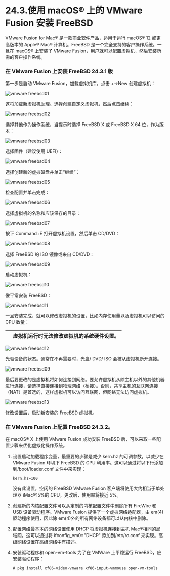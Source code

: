 # 24.3.使用 macOS® 上的 VMware Fusion 安装 FreeBSD

VMware Fusion for Mac® 是一款商业软件产品，适用于运行 macOS® 12 或更高版本的 Apple® Mac® 计算机。FreeBSD 是一个完全支持的客户操作系统。一旦在 macOS® 上安装了 VMware Fusion，用户就可以配置虚拟机，然后安装所需的客户操作系统。

### 在 VMware Fusion 上安装 FreeBSD 24.3.1 版

第一步是启动 VMware Fusion，加载虚拟机库。点击 +→New 创建虚拟机：

![vmware freebsd01](https://docs.freebsd.org/images/books/handbook/virtualization/vmware-freebsd01.png)

这将加载新虚拟机助理。选择创建自定义虚拟机，然后点击继续：

![vmware freebsd02](https://docs.freebsd.org/images/books/handbook/virtualization/vmware-freebsd02.png)

选择其他作为操作系统，当提示时选择 FreeBSD X 或 FreeBSD X 64 位，作为版本：

![vmware freebsd03](https://docs.freebsd.org/images/books/handbook/virtualization/vmware-freebsd03.png)

选择固件（建议使用 UEFI）：

![vmware freebsd04](https://docs.freebsd.org/images/books/handbook/virtualization/vmware-freebsd04.png)

选择创建新的虚拟磁盘并单击“继续”：

![vmware freebsd05](https://docs.freebsd.org/images/books/handbook/virtualization/vmware-freebsd05.png)

检查配置并单击完成：

![vmware freebsd06](https://docs.freebsd.org/images/books/handbook/virtualization/vmware-freebsd06.png)

选择虚拟机的名称和应该保存的目录：

![vmware freebsd07](https://docs.freebsd.org/images/books/handbook/virtualization/vmware-freebsd07.png)

按下 Command+E 打开虚拟机设置，然后单击 CD/DVD：

![vmware freebsd08](https://docs.freebsd.org/images/books/handbook/virtualization/vmware-freebsd08.png)

选择 FreeBSD 的 ISO 镜像或来自 CD/DVD：

![vmware freebsd09](https://docs.freebsd.org/images/books/handbook/virtualization/vmware-freebsd09.png)

启动虚拟机：

![vmware freebsd10](https://docs.freebsd.org/images/books/handbook/virtualization/vmware-freebsd10.png)

像平常安装 FreeBSD：

![vmware freebsd11](https://docs.freebsd.org/images/books/handbook/virtualization/vmware-freebsd11.png)

一旦安装完成，就可以修改虚拟机的设置，比如内存使用量以及虚拟机可以访问的 CPU 数量：

|  | 虚拟机运行时无法修改虚拟机的系统硬件设置。|
| -- | -------------------------------------------- |

![vmware freebsd12](https://docs.freebsd.org/images/books/handbook/virtualization/vmware-freebsd12.png)

光驱设备的状态。通常在不再需要时，光盘/ DVD/ ISO 会被从虚拟机断开连接。

![vmware freebsd09](https://docs.freebsd.org/images/books/handbook/virtualization/vmware-freebsd09.png)

最后要更改的是虚拟机将如何连接到网络。要允许虚拟机从除主机以外的其他机器进行连接，请选择直接连接到物理网络（桥接）。否则，共享主机的互联网连接（NAT）是首选的，这样虚拟机可以访问互联网，但网络无法访问虚拟机。

![vmware freebsd13](https://docs.freebsd.org/images/books/handbook/virtualization/vmware-freebsd13.png)

修改设置后，启动新安装的 FreeBSD 虚拟机。

### 在 VMware Fusion 上配置 FreeBSD 24.3.2。

在 macOS® X 上使用 VMware Fusion 成功安装 FreeBSD 后，可以采取一些配置步骤来优化虚拟化操作系统。

1. 设置启动加载程序变量，最重要的步骤是减少 kern.hz 的可调参数，以减少在 VMware Fusion 环境下 FreeBSD 的 CPU 利用率。这可以通过将以下行添加到/boot/loader.conf 文件中来实现：

    ```
    kern.hz=100
    ```

    没有此设置，空闲的 FreeBSD VMware Fusion 客户端将使用大约相当于单处理器 iMac®15%的 CPU。更改后，使用率将接近 5%。
2. 创建新的内核配置文件可以从定制的内核配置文件中删除所有 FireWire 和 USB 设备驱动程序。VMware Fusion 提供了一个虚拟网络适配器，由 em(4)驱动程序使用，因此除 em(4)外的所有网络设备都可以从内核中删除。
3. 配置网络最基本的网络设置使用 DHCP 将虚拟机连接到主机 Mac®相同的局域网。这可以通过将 ifconfig_em0="DHCP" 添加到/etc/rc.conf 来实现。高级网络设置在高级网络中有描述。
4. 安装驱动程序和 open-vm-tools 为了在 VMWare 上平稳运行 FreeBSD，应安装驱动程序：

    ```
    # pkg install xf86-video-vmware xf86-input-vmmouse open-vm-tools
    ```
